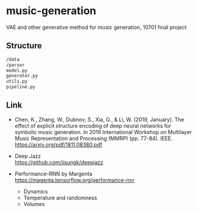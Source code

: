 # music-generation
VAE and other generative method for music generation, 10701 final project


## Structure
```bash
/data
/parser
model.py
generator.py
utils.py
pipeline.py
```

## Link
+ Chen, K., Zhang, W., Dubnov, S., Xia, G., & Li, W. (2019, January). The effect of explicit structure encoding of deep neural networks for symbolic music generation. In 2019 International Workshop on Multilayer Music Representation and Processing (MMRP) (pp. 77-84). IEEE.  
https://arxiv.org/pdf/1811.08380.pdf

+ Deep Jazz  
https://github.com/jisungk/deepjazz

+ Performance-RNN by Margenta  
https://magenta.tensorflow.org/performance-rnn
  + Dynamics
  + Temperature and randomness
  + Volumes
